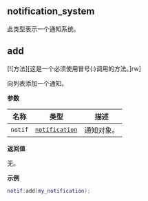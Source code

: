 ## notification_system

此类型表示一个通知系统。

## add

[![方法][这是一个必须使用冒号(:)调用的方法。]rw]

向列表添加一个通知。

**参数**

| 名称 | 类型 | 描述 |
| ---- | ---- | ----------- |
| `notif` | [`notification`](/api/gui/notification-system/notification "此类型表示一个通知项。") | 通知对象。 |

**返回值**

无。

**示例**

```lua
notif:add(my_notification);
```